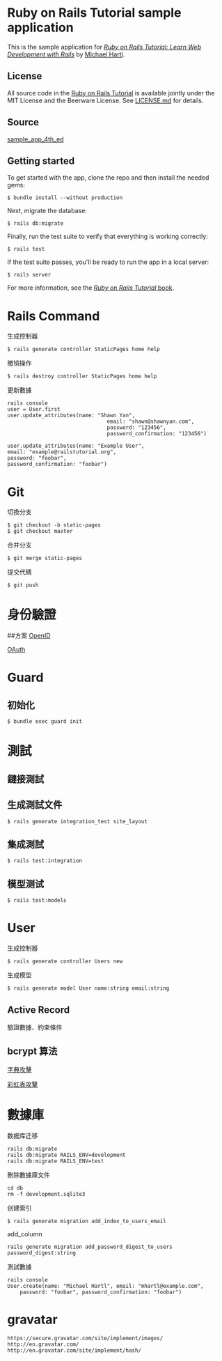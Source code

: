 # Ruby on Rails Tutorial sample application
This is the sample application for
[*Ruby on Rails Tutorial:
Learn Web Development with Rails*](http://www.railstutorial.org/)
by [Michael Hartl](http://www.michaelhartl.com/).
## License
All source code in the [Ruby on Rails Tutorial](http://railstutorial.org/)
is available jointly under the MIT License and the Beerware License. See
[LICENSE.md](LICENSE.md) for details.

## Source
[sample_app_4th_ed](https://bitbucket.org/railstutorial/sample_app_4th_ed)

## Getting started
To get started with the app, clone the repo and then install the needed gems:
```
$ bundle install --without production
```
Next, migrate the database:
```
$ rails db:migrate
```
Finally, run the test suite to verify that everything is working correctly:
```
$ rails test
```
If the test suite passes, you'll be ready to run the app in a local server:
```
$ rails server
```
For more information, see the
[*Ruby on Rails Tutorial* book](http://www.railstutorial.org/book).


# Rails Command
生成控制器
```
$ rails generate controller StaticPages home help
```
撤销操作
```
$ rails destroy controller StaticPages home help
```
更新數據
```
rails console
user = User.first
user.update_attributes(name: "Shawn Yan",
                                email: "shawn@shawnyan.com",
                                password: "123456",
                                password_confirmation: "123456")
                                
user.update_attributes(name: "Example User",
email: "example@railstutorial.org",
password: "foobar",
password_confirmation: "foobar")

```



# Git

切換分支
```
$ git checkout -b static-pages
$ git checkout master
```

合并分支
```
$ git merge static-pages
```

提交代碼
```
$ git push
```

# 身份驗證

##方案
[OpenID](https://en.wikipedia.org/wiki/OpenID)

[OAuth](https://en.wikipedia.org/wiki/OAuth)

# Guard
## 初始化
```
$ bundle exec guard init
```

# 測試

## 鏈接測試
## 生成測試文件
```
$ rails generate integration_test site_layout
```
## 集成測試
```
$ rails test:integration
```
## 模型测试
```
$ rails test:models
```


# User

生成控制器
```
$ rails generate controller Users new
```
生成模型
```
$ rails generate model User name:string email:string
```

## Active Record
驗證數據、約束條件

## bcrypt 算法
[字典攻擊](https://en.wikipedia.org/wiki/Dictionary_attack)

[彩虹表攻擊](https://en.wikipedia.org/wiki/Rainbow_table)



# 數據庫

数据库迁移
```
rails db:migrate
rails db:migrate RAILS_ENV=development
rails db:migrate RAILS_ENV=test
```
刪除數據庫文件
```
cd db
rm -f development.sqlite3
```
创建索引
```
$ rails generate migration add_index_to_users_email
```

add_column
```
rails generate migration add_password_digest_to_users password_digest:string
```

測試數據
```
rails console
User.create(name: "Michael Hartl", email: "mhartl@example.com", 
    password: "foobar", password_confirmation: "foobar")
```

# gravatar

```
https://secure.gravatar.com/site/implement/images/
http://en.gravatar.com/
http://en.gravatar.com/site/implement/hash/
```




